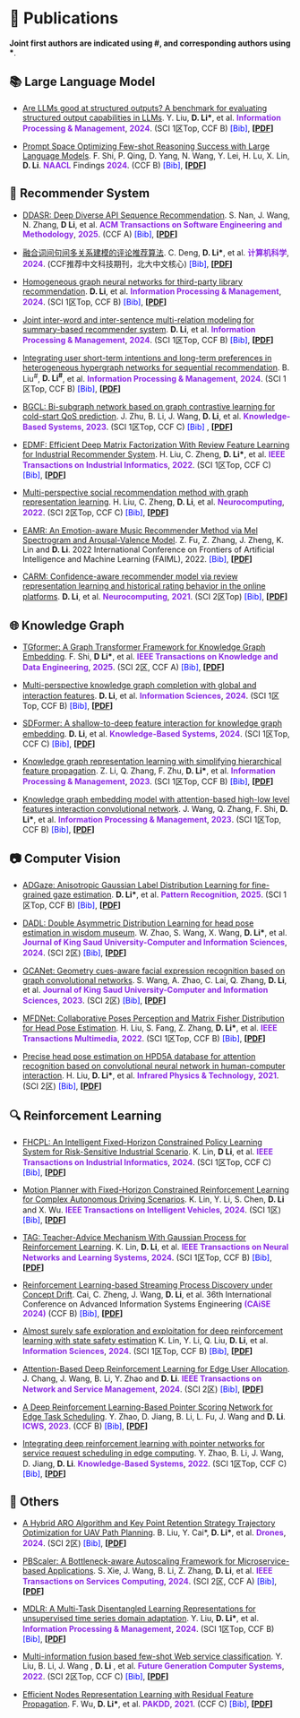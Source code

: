 <html>
<head>
    <title>点击弹出文本框</title>
    <script type="text/javascript">
	const references = {
	"2025DDASR": "@article{2025DDASR, \n " + "author = {Nan, Siyu and Wang, Jian and Zhang, Neng and Li, Duantengchuan and Li, Bing}, \n " + "title = {DDASR: Deep Diverse API Sequence Recommendation}, \n " + "year = {2025}, \n " + "doi = {10.1145/3712188}, \n " + "journal = {ACM Trans. Softw. Eng. Methodol.}, \n " + "}",
	"2025TGformer": "@ARTICLE{2025TGformer, \n " + "author={Shi, Fobo and Li, Duantengchuan and Wang, Xiaoguang and Li, Bing and Wu, Xindong}, \n " + "journal={IEEE Transactions on Knowledge and Data Engineering},  \n " + "title={TGformer: A Graph Transformer Framework for Knowledge Graph Embedding},  \n " + "year={2025}, \n " + "volume={37}, \n " + "number={1}, \n " + "pages={526-541}, \n " + "doi={10.1109/TKDE.2024.3486747}, \n " + "}",
	"2024MR4R": "@article{2024MR4R, \n " + "author = { 邓策渝 and  李段腾川 and  胡奕仁 and  王晓光 and  李志飞 }, \n " + "title = {融合词间句间多关系建模的评论推荐算法}, \n " + "journal = {计算机科学}, \n " + "pages = {1-16}, \n " + "issn = {1002-137X}, \n " + "}",
	"2024HARO": "@Article{2024HARO,  \n " + "AUTHOR = {Liu, Bei and Cai, Yuefeng and Li, Duantengchuan and Lin, Ke and Xu, Guanghui},  \n " + "TITLE = {A Hybrid ARO Algorithm and Key Point Retention Strategy Trajectory Optimization for UAV Path Planning},  \n " + "JOURNAL = {Drones},  \n " + "VOLUME = {8},  \n " + "YEAR = {2024},  \n " + "NUMBER = {11},  \n " + "ARTICLE-NUMBER = {644},  \n " + "URL = {https://www.mdpi.com/2504-446X/8/11/644},  \n " + "ISSN = {2504-446X},  \n " + "DOI = {10.3390/drones8110644} \n " + "}",
	"2024PromptSpace": "@inproceedings{2024PromptSpace,  \n " + "title = {Prompt Space Optimizing Few-shot Reasoning Success with Large Language Models},  \n " + "author = {Shi, Fobo  and Qing, Peijun  and Yang, Dong  and Wang, Nan  and Lei, Youbo  and Lu, Haonan  and Lin, Xiaodong  and Li, Duantengchuan},  \n " + "booktitle = {Findings of the Association for Computational Linguistics: NAACL 2024},  \n " + "month = {jun},  \n " + "year = {2024},  \n " + "address = {Mexico City, Mexico}, \n " + "publisher = {Association for Computational Linguistics}, \n " + "url = {https://aclanthology.org/2024.findings-naacl.119}, \n " + "doi = {10.18653/v1/2024.findings-naacl.119}, \n " + "pages = {1836--1862}, \n " + "}",
 	 "2024HGNRec": "@article{2024HGNRec, \n " + "title = {Homogeneous graph neural networks for third-party library recommendation}, \n " + "journal = {Information Processing \\& Management}, \n " + "volume = {61}, \n " + "number = {6}, \n " + "pages = {103831}, \n " + "year = {2024}, \n " + "author = {Duantengchuan Li and Yuxuan Gao and Zhihao Wang and Hua Qiu and Pan Liu and Zhuoran Xiong and Zilong Zhang}, \n " + "doi = {https://doi.org/10.1016/j.ipm.2024.103831}, \n " + "}",
	"2024RLSPD": "@InProceedings{2024RLSPD, \n " + "author={Cai, Rujian and Zheng, Chao and Wang, Jian and Li, Duantengchuan and Wang, Chong and Li, Bing},  \n " + "title={Reinforcement Learning-Based Streaming Process Discovery Under Concept Drift},  \n " + "booktitle={Advanced Information Systems Engineering},  \n " + "year={2024},  \n " + "pages={55--70}, \n " + "}",
	"2024SoEval": "@article{2024SoEval, \n " + "title = {Are LLMs good at structured outputs? A benchmark for evaluating structured output capabilities in LLMs}, \n" + "journal = {Information Processing \\& Management}, \n" + "volume = {61}, \n" + "number = {5}, \n" + "pages = {103809}, \n" + "year = {2024}, \n" + "doi = {https://doi.org/10.1016/j.ipm.2024.103809}, \n" + "author = {Yu Liu and Duantengchuan Li and Kaili Wang and Zhuoran Xiong and Fobo Shi and Jian Wang and Bing Li and Bo Hang},\n" + "}",
	"2024PBScaler": "@ARTICLE{2024PBScaler, \n " + "author={Xie, Shuaiyu and Wang, Jian and Li, Bing and Zhang, Zekun and Li, Duantengchuan and Hung, Patrick C. K.}, \n" + "journal={IEEE Transactions on Services Computing}, \n" + "title={PBScaler: A Bottleneck-aware Autoscaling Framework for Microservice-based Applications}, \n" + "year={2024}, \n" + "pages={1-14}, \n" +"}",
	"2024MGIF": "@article{2024MGIF,\n " + "title = {Multi-perspective knowledge graph completion with global and interaction features}, \n " + "journal = {Information Sciences}, \n " + "volume = {666}, \n " + "pages = {120438}, \n " + "year = {2024}, \n " + "author = {Duantengchuan Li and Fobo Shi and Xiaoguang Wang and Chao Zheng and Yuefeng Cai and Bing Li},\n " + "}",
        "2024FHCPL": "@ARTICLE{2024FHCPL, \n" + "author={Lin, Ke and Li, Duantengchuan and Li, Yanjie and Chen, Shiyu and Wu, Xindong}, \n" + "journal={IEEE Transactions on Industrial Informatics},  \n" + "title={FHCPL: An Intelligent Fixed-Horizon Constrained Policy Learning System for Risk-Sensitive Industrial Scenario},  \n" + "year={2024}, \n" + "volume={20}, \n" + "number={4}, \n" + "pages={5794-5804}}",
	"2024MPAD": "@ARTICLE{2024MPAD, \n" + "author={Lin, Ke and Li, Yanjie and Chen, Shiyu and Li, Duantengchuan and Wu, Xinyu}, \n" + "journal={IEEE Transactions on Intelligent Vehicles},  \n" + "title={Motion Planner With Fixed-Horizon Constrained Reinforcement Learning for Complex Autonomous Driving Scenarios},  \n" + "year={2024}, \n" + "volume={9}, \n" + "number={1}, \n" + "pages={1577-1588}, \n" + "doi={10.1109/TIV.2023.3273857}} ",
 	"2024TAG": "@ARTICLE{2024TAG, \n" + "author={Lin, Ke and Li, Duantengchuan and Li, Yanjie and Chen, Shiyu and Liu, Qi and Gao, Jianqi and Jin, Yanrui and Gong, Liang}, \n" + "journal={IEEE Transactions on Neural Networks and Learning Systems}, \n" + "title={TAG: Teacher-Advice Mechanism With Gaussian Process for Reinforcement Learning}, \n" + "year={2024},  \n" + "volume={35}, \n" + "number={9}, \n" + "pages={12419-12433}, \n" + "doi={10.1109/TNNLS.2023.3262956}}",
  	"2024SDFormer": "@article{2024SDFormer, \n" + "title = {SDFormer: A shallow-to-deep feature interaction for knowledge graph embedding}, \n" + "journal = {Knowledge-Based Systems}, \n" + "volume = {284}, \n" + "pages = {111253}, \n" + "year = {2024}, \n" + "author = {Duantengchuan Li and Tao Xia and Jing Wang and Fobo Shi and Qi Zhang and Bing Li and Yu Xiong},}",
	"2024MRSR": "@article{2024MRSR,  \n" + "title = {Joint inter-word and inter-sentence multi-relation modeling for summary-based recommender system}, \n" + "journal = {Information Processing \\& Management}, \n" + "volume = {61}, \n" + "number = {3}, \n" + "pages = {103631}, \n" + "year = {2024}, \n" + "author = {Duantengchuan Li and Ceyu Deng and Xiaoguang Wang and Zhifei Li and Chao Zheng and Jing Wang and Bing Li},}",
	"2024MDLR": "@article{2024MDLR, \n" + "title = {MDLR: A Multi-Task Disentangled Learning Representations for unsupervised time series domain adaptation}, \n" + "journal = {Information Processing \\& Management}, \n" + "volume = {61}, \n" + "number = {3}, \n" + "pages = {103638}, \n" + "year = {2024}, \n" + "author = {Yu Liu and Duantengchuan Li and Jian Wang and Bing Li and Bo Hang},}",
 	"2024IPSRec": "@article{2024IPSRec, \n" + "title = {Integrating user short-term intentions and long-term preferences in heterogeneous hypergraph networks for sequential recommendation}, \n" + "journal = {Information Processing \\& Management}, \n" + "volume = {61}, \n" + "number = {3}, \n" + "pages = {103680}, \n" + "year = {2024}, \n" + "author = {Bingqian Liu and Duantengchuan Li and Jian Wang and Zhihao Wang and Bing Li and Cheng Zeng},}",
  	"2024SPPO": "@article{2024SPPO, \n" + "title = {Almost surely safe exploration and exploitation for deep reinforcement learning with state safety estimation}, \n" + "journal = {Information Sciences}, \n" + "volume = {662}, \n" + "pages = {120261}, \n" + "year = {2024}, \n" + "author = {Ke Lin and Yanjie Li and Qi Liu and Duantengchuan Li and Xiongtao Shi and Shiyu Chen},}",
   	"2024DSAM": "@ARTICLE{2024DSAM, \n" + "author={Chang, Jiaxin and Wang, Jian and Li, Bing and Zhao, Yuqi and Li, Duantengchuan}, \n" + "journal={IEEE Transactions on Network and Service Management},  \n" + "title={Attention-Based Deep Reinforcement Learning for Edge User Allocation},  \n" + "year={2024}, \n" + "volume={21}, \n" + "number={1}, \n" + "pages={590-604},}",
    	"2024DADL": "@article{2024DADL, \n" + "title = {DADL: Double Asymmetric Distribution Learning for head pose estimation in wisdom museum}, \n" + "journal = {Journal of King Saud University - Computer and Information Sciences}, \n" + "volume = {36}, \n" + "number = {1}, \n" + "pages = {101869}, \n" + "year = {2024}, \n" + "author = {Wanli Zhao and Shutong Wang and Xiaoguang Wang and Duantengchuan Li and Jing Wang and Chenghang Lai and Xiaoxue Li},}",
	"2023PSNet": "@INPROCEEDINGS{2023PSNet, \n" + "author={Zhao, Yuqi and Jiang, Delun and Li, Bing and Fu, Lei and Wang, Jian and Li, Duantengchuan}, \n" + "booktitle={2023 IEEE International Conference on Web Services (ICWS)}, \n" + " title={A Deep Reinforcement Learning-Based Pointer Scoring Network for Edge Task Scheduling}, \n" + " year={2023}, \n" + "pages={299-309},}",
	"2023SHGNet": "@article{2023SHGNet, \n" + "title = {Knowledge graph representation learning with simplifying hierarchical feature propagation}, \n" + "journal = {Information Processing  \\& Management}, \n" + "volume = {60}, \n" + "number = {4}, \n" + "pages = {103348}, \n" + "year = {2023}, \n" + "author = {Zhifei Li and Qi Zhang and Fangfang Zhu and Duantengchuan Li and Chao Zheng and Yan Zhang},}",
	 "2023ConvHLE": "@article{2023ConvHLE, \n" + "title = {Knowledge graph embedding model with attention-based high-low level features interaction convolutional network}, \n" + "journal = {Information Processing \\& Management}, \n" + "volume = {60}, \n" + "number = {4}, \n" + "pages = {103350}, \n" + "year = {2023}, \n" + "author = {Jingxiong Wang and Qi Zhang and Fobo Shi and Duantengchuan Li and Yuefeng Cai and Jian Wang and Bing Li and Xiaoguang Wang and Zhen Zhang and Chao Zheng},}",
 	 "2023BGCL": "@article{2023BGCL, \n" + "title = {BGCL: Bi-subgraph network based on graph contrastive learning for cold-start QoS prediction}, \n" + "journal = {Knowledge-Based Systems}, \n" + "volume = {263}, \n" + "pages = {110296}, \n" + "year = {2023}, \n" + "author = {Jiangyuan Zhu and Bing Li and Jian Wang and Duantengchuan Li and Yongqiang Liu and Zhen Zhang},}",
	"2023GCANet": "@article{2023GCANet, \n" + "title = {GCANet: Geometry cues-aware facial expression recognition based on graph convolutional networks}, \n" + "journal = {Journal of King Saud University - Computer and Information Sciences}, \n" + "volume = {35}, \n" + "number = {7}, \n" + "pages = {101605}, \n" + "year = {2023}, \n" + "author = {Shutong Wang and Anran Zhao and Chenghang Lai and Qi Zhang and Duantengchuan Li and Yihua Gao and Liangshan Dong and Xiaoguang Wang},}",
	"2022MFDNet": "@ARTICLE{2022MFDNet, \n" + "author={Liu, Hai and Fang, Shuai and Zhang, Zhaoli and Li, Duantengchuan and Lin, Ke and Wang, Jiazhang}, \n" + "journal={IEEE Transactions on Multimedia},  \n" + "title={MFDNet: Collaborative Poses Perception and Matrix Fisher Distribution for Head Pose Estimation},  \n" + "year={2022}, \n" + "volume={24}, \n" + "pages={2449-2460},}",
	"2022EDMF": "@ARTICLE{2022EDMF, \n" + "author={Liu, Hai and Zheng, Chao and Li, Duantengchuan and Shen, Xiaoxuan and Lin, Ke and Wang, Jiazhang and Zhang, Zhen and Zhang, Zhaoli and Xiong, Neal N.}, \n" + "journal={IEEE Transactions on Industrial Informatics},  \n" + "title={EDMF: Efficient Deep Matrix Factorization With Review Feature Learning for Industrial Recommender System},  \n" + "year={2022}, \n" + "volume={18}, \n" + "number={7}, \n" + "pages={4361-4371},}",
	 "2022MPSR": "@article{2022MPSR, \n" + "title = {Multi-perspective social recommendation method with graph representation learning}, \n" + "journal = {Neurocomputing}, \n" + "volume = {468}, \n" + "pages = {469-481}, \n" + "year = {2022}, \n" + "author = {Hai Liu and Chao Zheng and Duantengchuan Li and Zhaoli Zhang and Ke Lin and Xiaoxuan Shen and Neal N. Xiong and Jiazhang Wang},}",
	"2022MIF-FWSC": "@article{2022MIF-FWSC, \n" + "title = {Multi-information fusion based few-shot Web service classification}, \n" + "journal = {Future Generation Computer Systems}, \n" + "volume = {130}, \n" + "pages = {231-240}, \n" + "year = {2022}, \n" + "author = {Yongqiang Liu and Bing Li and Jian Wang and Duantengchuan Li and Yutao Ma},}",
	 "2022RLPNet": "@article{2022RLPNet, \n" + "title = {Integrating deep reinforcement learning with pointer networks for service request scheduling in edge computing}, \n" + "journal = {Knowledge-Based Systems}, \n" + "volume = {258}, \n" + "pages = {109983}, \n" + "year = {2022}, \n" + "author = {Yuqi Zhao and Bing Li and Jian Wang and Delun Jiang and Duantengchuan Li},}",
	"2022EAMR": "@INPROCEEDINGS{2022EAMR, \n" + "author={Fu, Zixun and Zhang, Zhen and Zheng, Jie and Lin, Ke and Li, Duantengchuan}, \n" + "booktitle={2022 International Conference on Frontiers of Artificial Intelligence and Machine Learning (FAIML)},  \n" + "title={EAMR: An Emotion-aware Music Recommender Method via Mel Spectrogram and Arousal-Valence Model},  \n" + "year={2022}, \n" + "pages={57-64},}",
	"2021HPD5A": "@article{2021HPD5A, \n" + "title = {Precise head pose estimation on HPD5A database for attention recognition based on convolutional neural network in human-computer interaction}, \n" + "journal = {Infrared Physics \\& Technology}, \n" + "volume = {116}, \n" + "pages = {103740}, \n" + "year = {2021}, \n" + "author = {Hai Liu and Duantengchuan Li and Xiang Wang and Leyuan Liu and Zhaoli Zhang and Sriram Subramanian},}",
	"2021RSGCN": "@InProceedings{2021RSGCN, \n" + "author={Wu, Fan and Li, Duantengchuan and Lin, Ke and Zhang, Huawei}, \n" + "title={Efficient Nodes Representation Learning with Residual Feature Propagation}, \n" + "booktitle={Advances in Knowledge Discovery and Data Mining},  \n" + "year={2021},  \n" + "pages={156-167},}",
	"2021CARM": "@article{2021CARM,  \n" + "title = {CARM: Confidence-aware recommender model via review representation learning and historical rating behavior in the online platforms},  \n" + "journal = {Neurocomputing}, \n" + "volume = {455}, \n" + "pages = {283-296}, \n" + "year = {2021}, \n" + "author = {Duantengchuan Li and Hai Liu and Zhaoli Zhang and Ke Lin and Shuai Fang and Zhifei Li and Neal N. Xiong},}" };
        function showAlert(aa) {
           prompt("请复制下列的BibTex内容，然后粘贴到对应的.bib文件中。", references[aa]);
        }
    </script>
</head>
<body>
</body>
</html>










# 📝 Publications 

**Joint first authors are indicated using #, and corresponding authors using \***.


## 📚 Large Language Model

- [Are LLMs good at structured outputs? A benchmark for evaluating structured output capabilities in LLMs](https://www.sciencedirect.com/science/article/pii/S0306457324001687). Y. Liu, **D. Li\***, et al. **<font color=BlueViolet>Information Processing & Management</font>**, **<font color=BlueViolet>2024</font>**. (SCI 1区Top, CCF B) <span style="color:blue; cursor:pointer;" onclick="showAlert('2024SoEval')">[Bib]</span>, **[[PDF](_pages/paper/2024-SoEval.pdf)]**

- [Prompt Space Optimizing Few-shot Reasoning Success with Large Language Models](https://aclanthology.org/2024.findings-naacl.119/#). F. Shi, P. Qing, D. Yang, N. Wang, Y. Lei, H. Lu, X. Lin, **D. Li**. **<font color=BlueViolet>NAACL</font>** Findings **<font color=BlueViolet>2024</font>**. (CCF B) <span style="color:blue; cursor:pointer;" onclick="showAlert('2024PromptSpace')">[Bib]</span>, **[[PDF](_pages/paper/2024-PromptSpace.pdf)]**


## 🤖 Recommender System

- [DDASR: Deep Diverse API Sequence Recommendation](https://dl.acm.org/doi/abs/10.1145/3712188). S. Nan, J. Wang, N. Zhang, **D Li**, et al. **<font color=BlueViolet>ACM Transactions on Software Engineering and Methodology</font>**, **<font color=BlueViolet>2025</font>**. (CCF A) <span style="color:blue; cursor:pointer;" onclick="showAlert('2025DDASR')">[Bib]</span>, **[[PDF](_pages/paper/2025-DDASR.pdf)]**

- [融合词间句间多关系建模的评论推荐算法](https://kns.cnki.net/kcms2/article/abstract?v=HjlF_Ii0mbkwhF52OO_UbLtr3x3xafdWfCYsAUyNuOfcqQIPsCJTdHrxe16vE0SaQ8SaoVcN2G-ftxJTAnrH4uWNc4PdrE5o6OWG67GJWp_tHWpSSvU4ZDT-UnudCJkufmx-gGTaQJvF3sOSBV7vJNqh9gwnYbuG0Sqy5s35cmAXhfChc6Ud0bThcMV6Z8XxN756KNBhUMdLt2i52qIXvQ==&uniplatform=NZKPT). C. Deng, **D. Li\***, et al. **<font color=BlueViolet>计算机科学</font>**, **<font color=BlueViolet>2024</font>**. (CCF推荐中文科技期刊，北大中文核心) <span style="color:blue; cursor:pointer;" onclick="showAlert('2024MR4R')">[Bib]</span>, **[[PDF](_pages/paper/2024-MR4R.pdf)]**

- [Homogeneous graph neural networks for third-party library recommendation](https://www.sciencedirect.com/science/article/pii/S0306457324001900). **D. Li**, et al. **<font color=BlueViolet>Information Processing & Management</font>**, **<font color=BlueViolet>2024</font>**. (SCI 1区Top, CCF B) <span style="color:blue; cursor:pointer;" onclick="showAlert('2024HGNRec')">[Bib]</span>, **[[PDF](_pages/paper/2024-HGNRec.pdf)]**

- [Joint inter-word and inter-sentence multi-relation modeling for summary-based recommender system](https://linkinghub.elsevier.com/retrieve/pii/S0306457323003680). **D. Li**, et al. **<font color=BlueViolet>Information Processing & Management</font>**, **<font color=BlueViolet>2024</font>**. (SCI 1区Top, CCF B) <span style="color:blue; cursor:pointer;" onclick="showAlert('2024MRSR')">[Bib]</span>, **[[PDF](_pages/paper/2024-MRSR.pdf)]**

- [Integrating user short-term intentions and long-term preferences in heterogeneous hypergraph networks for sequential recommendation](https://linkinghub.elsevier.com/retrieve/pii/S0306457324000402). B. Liu<sup>#</sup>, **D. Li<sup>#</sup>**, et al. **<font color=BlueViolet>Information Processing & Management</font>**, **<font color=BlueViolet>2024</font>**. (SCI 1区Top, CCF B) <span style="color:blue; cursor:pointer;" onclick="showAlert('2024IPSRec')">[Bib]</span>, **[[PDF](_pages/paper/2024-IPSRec.pdf)]**

- [BGCL: Bi-subgraph network based on graph contrastive learning for cold-start QoS prediction](https://linkinghub.elsevier.com/retrieve/pii/S0950705123000461). J. Zhu, B. Li, J. Wang, **D. Li**, et al. **<font color=BlueViolet>Knowledge-Based Systems</font>**, **<font color=BlueViolet>2023</font>**. (SCI 1区Top, CCF C) <span style="color:blue; cursor:pointer;" onclick="showAlert('2023BGCL')">[Bib]</span> , **[[PDF](_pages/paper/2023-BGCL.pdf)]**

- [EDMF: Efficient Deep Matrix Factorization With Review Feature Learning for Industrial Recommender System](https://ieeexplore.ieee.org/document/9616457). H. Liu, C. Zheng, **D. Li\***, et al. **<font color=BlueViolet>IEEE Transactions on Industrial Informatics</font>**, **<font color=BlueViolet>2022</font>**. (SCI 1区Top, CCF C) <span style="color:blue; cursor:pointer;" onclick="showAlert('2022EDMF')">[Bib]</span>, **[[PDF](_pages/paper/2022-EDMF.pdf)]**

- [Multi-perspective social recommendation method with graph representation learning](https://linkinghub.elsevier.com/retrieve/pii/S0925231221015368). H. Liu, C. Zheng, **D. Li**, et al. **<font color=BlueViolet>Neurocomputing</font>**, **<font color=BlueViolet>2022</font>**. (SCI 2区Top, CCF C) <span style="color:blue; cursor:pointer;" onclick="showAlert('2022MPSR')">[Bib]</span>, **[[PDF](_pages/paper/2022-MPSR.pdf)]**

- [EAMR: An Emotion-aware Music Recommender Method via Mel Spectrogram and Arousal-Valence Model](https://ieeexplore.ieee.org/document/9969215). Z. Fu, Z. Zhang, J. Zheng, K. Lin and **D. Li**. 2022 International Conference on Frontiers of Artificial Intelligence and Machine Learning (FAIML), 2022. <span style="color:blue; cursor:pointer;" onclick="showAlert('2022EAMR')">[Bib]</span>, **[[PDF](_pages/paper/2022-EAMR.pdf)]**

- [CARM: Confidence-aware recommender model via review representation learning and historical rating behavior in the online platforms](https://linkinghub.elsevier.com/retrieve/pii/S0925231221005142). **D. Li**, et al. **<font color=BlueViolet>Neurocomputing</font>**, **<font color=BlueViolet>2021</font>**. (SCI 2区Top) <span style="color:blue; cursor:pointer;" onclick="showAlert('2021CARM')">[Bib]</span>, **[[PDF](_pages/paper/2021-CARM.pdf)]**


## 🌐 Knowledge Graph

- [TGformer: A Graph Transformer Framework for Knowledge Graph Embedding](https://ieeexplore.ieee.org/document/10742302). F. Shi, **D Li\***, et al. **<font color=BlueViolet>IEEE Transactions on Knowledge and Data Engineering</font>**, **<font color=BlueViolet>2025</font>**. (SCI 2区, CCF A) <span style="color:blue; cursor:pointer;" onclick="showAlert('2025TGformer')">[Bib]</span>, **[[PDF](_pages/paper/2025-TGformer.pdf)]**

- [Multi-perspective knowledge graph completion with global and interaction features](https://linkinghub.elsevier.com/retrieve/pii/S0020025524003517). **D. Li**, et al. **<font color=BlueViolet>Information Sciences</font>**, **<font color=BlueViolet>2024</font>**. (SCI 1区Top, CCF B) <span style="color:blue; cursor:pointer;" onclick="showAlert('2024MGIF')">[Bib]</span>, **[[PDF](_pages/paper/2024-MGIF.pdf)]**

- [SDFormer: A shallow-to-deep feature interaction for knowledge graph embedding](https://linkinghub.elsevier.com/retrieve/pii/S095070512301002X). **D. Li**, et al. **<font color=BlueViolet>Knowledge-Based Systems</font>**, **<font color=BlueViolet>2024</font>**. (SCI 1区Top, CCF C) <span style="color:blue; cursor:pointer;" onclick="showAlert('2024SDFormer')">[Bib]</span>, **[[PDF](_pages/paper/2024-SDFormer.pdf)]**
 
- [Knowledge graph representation learning with simplifying hierarchical feature propagation](https://linkinghub.elsevier.com/retrieve/pii/S0306457323000857). Z. Li, Q. Zhang, F. Zhu, **D. Li\***, et al. **<font color=BlueViolet>Information Processing & Management</font>**, **<font color=BlueViolet>2023</font>**. (SCI 1区Top, CCF B) <span style="color:blue; cursor:pointer;" onclick="showAlert('2023SHGNet')">[Bib]</span>, **[[PDF](_pages/paper/2023-SHGNet.pdf)]**

- [Knowledge graph embedding model with attention-based high-low level features interaction convolutional network](https://linkinghub.elsevier.com/retrieve/pii/S0306457323000870). J. Wang, Q. Zhang, F. Shi, **D. Li\***, et al. **<font color=BlueViolet>Information Processing & Management</font>**, **<font color=BlueViolet>2023</font>**. (SCI 1区Top, CCF B) <span style="color:blue; cursor:pointer;" onclick="showAlert('2023ConvHLE')">[Bib]</span>, **[[PDF](_pages/paper/2023-ConvHLE.pdf)]**

  
## 📷 Computer Vision

- [ADGaze: Anisotropic Gaussian Label Distribution Learning for fine-grained gaze estimation](https://www.sciencedirect.com/science/article/pii/S0031320325001967). **D. Li\***, et al. **<font color=BlueViolet>Pattern Recognition</font>**, **<font color=BlueViolet>2025</font>**. (SCI 1区Top, CCF B) <span style="color:blue; cursor:pointer;" onclick="showAlert('2025ADGaze')">[Bib]</span>, **[[PDF](_pages/paper/205-ADGaze.pdf)]**

- [DADL: Double Asymmetric Distribution Learning for head pose estimation in wisdom museum](https://linkinghub.elsevier.com/retrieve/pii/S1319157823004238). W. Zhao, S. Wang, X. Wang, **D. Li\***, et al. **<font color=BlueViolet>Journal of King Saud University-Computer and Information Sciences</font>**, **<font color=BlueViolet>2024</font>**. (SCI 2区) <span style="color:blue; cursor:pointer;" onclick="showAlert('2024DADL')">[Bib]</span>, **[[PDF](_pages/paper/2024-DADL.pdf)]**

- [GCANet: Geometry cues-aware facial expression recognition based on graph convolutional networks](https://linkinghub.elsevier.com/retrieve/pii/S1319157823001593). S. Wang, A. Zhao, C. Lai, Q. Zhang, **D. Li**, et al. **<font color=BlueViolet>Journal of King Saud University-Computer and Information Sciences</font>**, **<font color=BlueViolet>2023</font>**. (SCI 2区) <span style="color:blue; cursor:pointer;" onclick="showAlert('2023GCANet')">[Bib]</span>, **[[PDF](_pages/paper/2023-GCANet.pdf)]**

- [MFDNet: Collaborative Poses Perception and Matrix Fisher Distribution for Head Pose Estimation](https://ieeexplore.ieee.org/document/9435939). H. Liu, S. Fang, Z. Zhang, **D. Li\***, et al. **<font color=BlueViolet>IEEE Transactions Multimedia</font>**, **<font color=BlueViolet>2022</font>**. (SCI 1区Top, CCF B) <span style="color:blue; cursor:pointer;" onclick="showAlert('2022MFDNet')">[Bib]</span>, **[[PDF](_pages/paper/2022-MFDNet.pdf)]**

- [Precise head pose estimation on HPD5A database for attention recognition based on convolutional neural network in human-computer interaction](https://linkinghub.elsevier.com/retrieve/pii/S1350449521001122). H. Liu, **D. Li\***, et al. **<font color=BlueViolet>Infrared Physics & Technology</font>**, **<font color=BlueViolet>2021</font>**. (SCI 2区) <span style="color:blue; cursor:pointer;" onclick="showAlert('2021HPD5A')">[Bib]</span>, **[[PDF](_pages/paper/2021-HPD5A.pdf)]**


## 🔍 Reinforcement Learning

- [FHCPL: An Intelligent Fixed-Horizon Constrained Policy Learning System for Risk-Sensitive Industrial Scenario](https://ieeexplore.ieee.org/document/10368334/). K. Lin, **D Li**, et al. **<font color=BlueViolet>IEEE Transactions on Industrial Informatics</font>**, **<font color=BlueViolet>2024</font>**. (SCI 1区Top, CCF C) <span style="color:blue; cursor:pointer;" onclick="showAlert('2024FHCPL')">[Bib]</span>, **[[PDF](_pages/paper/2024-FHCPL.pdf)]**

- [Motion Planner with Fixed-Horizon Constrained Reinforcement Learning for Complex Autonomous Driving Scenarios](https://ieeexplore.ieee.org/document/10120952/). K. Lin, Y. Li, S. Chen, **D. Li** and X. Wu. **<font color=BlueViolet>IEEE Transactions on Intelligent Vehicles</font>**, **<font color=BlueViolet>2024</font>**. (SCI 1区) <span style="color:blue; cursor:pointer;" onclick="showAlert('2024MPAD')">[Bib]</span>, **[[PDF](_pages/paper/2024-MPAD.pdf)]**

- [TAG: Teacher-Advice Mechanism With Gaussian Process for Reinforcement Learning](https://ieeexplore.ieee.org/document/10093911). K. Lin, **D. Li**, et al. **<font color=BlueViolet>IEEE Transactions on Neural Networks and Learning Systems</font>**, **<font color=BlueViolet>2024</font>**. (SCI 1区Top, CCF B) <span style="color:blue; cursor:pointer;" onclick="showAlert('2024TAG')">[Bib]</span>, **[[PDF](_pages/paper/2024-TAG.pdf)]**

- [Reinforcement Learning-based Streaming Process Discovery under Concept Drift](https://link.springer.com/chapter/10.1007/978-3-031-61057-8_4). Cai, C. Zheng, J. Wang, **D. Li**, et al. 36th International Conference on Advanced Information Systems Engineering **<font color=BlueViolet>(CAiSE 2024)</font>** (CCF B) <span style="color:blue; cursor:pointer;" onclick="showAlert('2024RLSPD')">[Bib]</span>, **[[PDF](_pages/paper/2024-RLSPD.pdf)]**

- [Almost surely safe exploration and exploitation for deep reinforcement learning with state safety estimation](https://www.sciencedirect.com/science/article/abs/pii/S0020025524001749) K. Lin, Y. Li, Q. Liu, **D. Li**, et al. **<font color=BlueViolet>Information Sciences</font>**, **<font color=BlueViolet>2024</font>**. (SCI 1区Top, CCF B) <span style="color:blue; cursor:pointer;" onclick="showAlert('2024SPPO')">[Bib]</span>, **[[PDF](_pages/paper/2024-SPPO.pdf)]**

- [Attention-Based Deep Reinforcement Learning for Edge User Allocation](https://ieeexplore.ieee.org/document/10172271/). J. Chang, J. Wang, B. Li, Y. Zhao and **D. Li**. **<font color=BlueViolet>IEEE Transactions on Network and Service Management</font>**, **<font color=BlueViolet>2024</font>**. (SCI 2区) <span style="color:blue; cursor:pointer;" onclick="showAlert('2024DSAM')">[Bib]</span>, **[[PDF](_pages/paper/2024-DSAM.pdf)]**

- [A Deep Reinforcement Learning-Based Pointer Scoring Network for Edge Task Scheduling](https://ieeexplore.ieee.org/document/10248259). Y. Zhao, D. Jiang, B. Li, L. Fu, J. Wang and **D. Li**. **<font color=BlueViolet>ICWS</font>**, **<font color=BlueViolet>2023</font>**. (CCF B) <span style="color:blue; cursor:pointer;" onclick="showAlert('2023PSNet')">[Bib]</span>, **[[PDF](_pages/paper/2023-PSNet.pdf)]**

- [Integrating deep reinforcement learning with pointer networks for service request scheduling in edge computing](https://linkinghub.elsevier.com/retrieve/pii/S0950705122010760). Y. Zhao, B. Li, J. Wang, D. Jiang, **D. Li**. **<font color=BlueViolet>Knowledge-Based Systems</font>**, **<font color=BlueViolet>2022</font>**. (SCI 1区Top, CCF C) <span style="color:blue; cursor:pointer;" onclick="showAlert('2022RLPNet')">[Bib]</span>, **[[PDF](_pages/paper/2022-RLPNet.pdf)]**

  
## 📠 Others
- [A Hybrid ARO Algorithm and Key Point Retention Strategy Trajectory Optimization for UAV Path Planning](https://www.mdpi.com/2504-446X/8/11/644). B. Liu, Y. Cai\*, **D. Li\***, et al. **<font color=BlueViolet>Drones</font>**, **<font color=BlueViolet>2024</font>**. (SCI 2区) <span style="color:blue; cursor:pointer;" onclick="showAlert('2024HARO')">[Bib]</span>, **[[PDF](_pages/paper/2024-HARO.pdf)]**


- [PBScaler: A Bottleneck-aware Autoscaling Framework for Microservice-based Applications](https://ieeexplore.ieee.org/document/10468626/). S. Xie, J. Wang, B. Li, Z. Zhang, **D. Li**, et al. **<font color=BlueViolet>IEEE Transactions on Services Computing</font>**, **<font color=BlueViolet>2024</font>**. (SCI 2区, CCF A) <span style="color:blue; cursor:pointer;" onclick="showAlert('2024PBScaler')">[Bib]</span>, **[[PDF](_pages/paper/2024-PBScaler.pdf)]**

- [MDLR: A Multi-Task Disentangled Learning Representations for unsupervised time series domain adaptation](https://linkinghub.elsevier.com/retrieve/pii/S0306457323003758). Y. Liu, **D. Li\***, et al. **<font color=BlueViolet>Information Processing & Management</font>**, **<font color=BlueViolet>2024</font>**. (SCI 1区Top, CCF B) <span style="color:blue; cursor:pointer;" onclick="showAlert('2024MDLR')">[Bib]</span>, **[[PDF](_pages/paper/2024-MDLR.pdf)]**

- [Multi-information fusion based few-shot Web service classification](https://www.sciencedirect.com/science/article/abs/pii/S0167739X2100501X). Y. Liu, B. Li, J. Wang , **D. Li** , et al. **<font color=BlueViolet>Future Generation Computer Systems</font>**, **<font color=BlueViolet>2022</font>**. (SCI 2区Top, CCF C) <span style="color:blue; cursor:pointer;" onclick="showAlert('2022MIF-FWSC')">[Bib]</span>, **[[PDF](_pages/paper/2022-MIF-FWSC.pdf)]**
  
- [Efficient Nodes Representation Learning with Residual Feature Propagation](http://link.springer.com/chapter/10.1007/978-3-030-75765-6_13). F. Wu, **D. Li\***, et al. **<font color=BlueViolet>PAKDD</font>**, **<font color=BlueViolet>2021</font>**. (CCF C) <span style="color:blue; cursor:pointer;" onclick="showAlert('2021RSGCN')">[Bib]</span>, **[[PDF](_pages/paper/2021-RSGCN.pdf)]**
